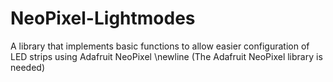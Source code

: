 # NeoPixel-Lightmodes
A library that implements basic functions to allow easier configuration of LED strips using Adafruit NeoPixel \newline
(The Adafruit NeoPixel library is needed)
